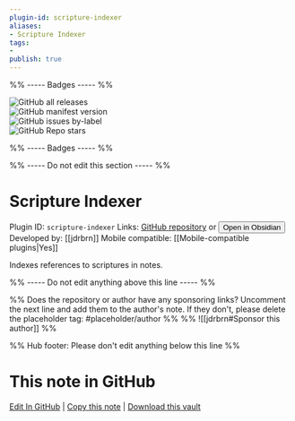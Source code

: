 ```yaml
---
plugin-id: scripture-indexer
aliases:
- Scripture Indexer
tags: 
- 
publish: true
---
```


%% ----- Badges ----- %%

![GitHub all releases](https://img.shields.io/github/downloads/jdrbrn/obsidian-scripture-indexer/total?color=573E7A&logo=github&style=for-the-badge)   
![GitHub manifest version](https://img.shields.io/github/manifest-json/v/jdrbrn/obsidian-scripture-indexer?color=573E7A&logo=github&style=for-the-badge)   
![GitHub issues by-label](https://img.shields.io/github/issues/jdrbrn/obsidian-scripture-indexer/help%20wanted?color=573E7A&logo=github&style=for-the-badge)   
![GitHub Repo stars](https://img.shields.io/github/stars/jdrbrn/obsidian-scripture-indexer?color=573E7A&logo=github&style=for-the-badge)

%% ----- Badges ----- %%

%% ----- Do not edit this section ----- %%

# Scripture Indexer

Plugin ID: `scripture-indexer`
Links: [GitHub repository](https://github.com/jdrbrn/obsidian-scripture-indexer) or [<button id=HH>Open in Obsidian</button>](obsidian://show-plugin?id=scripture-indexer)
Developed by: [[jdrbrn]]
Mobile compatible: [[Mobile-compatible plugins|Yes]]

Indexes references to scriptures in notes.

%% ----- Do not edit anything above this line ----- %% 

%% Does the repository or author have any sponsoring links? Uncomment the next line and add them to the author's note. If they don't, please delete the placeholder tag: #placeholder/author %%
%% ![[jdrbrn#Sponsor this author]] %%

%% Hub footer: Please don't edit anything below this line %%

# This note in GitHub

<span class="git-footer">[Edit In GitHub](https://github.dev/obsidian-community/obsidian-hub/blob/main/02%20-%20Community%20Expansions/02.05%20All%20Community%20Expansions/Plugins/scripture-indexer.md "git-hub-edit-note") | [Copy this note](https://raw.githubusercontent.com/obsidian-community/obsidian-hub/main/02%20-%20Community%20Expansions/02.05%20All%20Community%20Expansions/Plugins/scripture-indexer.md "git-hub-copy-note") | [Download this vault](https://github.com/obsidian-community/obsidian-hub/archive/refs/heads/main.zip "git-hub-download-vault") </span>
